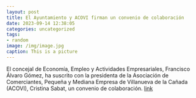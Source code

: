 ```yaml
---
layout: post
title: El Ayuntamiento y ACOVI firman un convenio de colaboración
date: 2023-09-14 12:38:05
categories: uncategorized
tags:
- random
image: /img/image.jpg
caption: This is a picture
---
```

El concejal de Economía, Empleo y Actividades Empresariales, Francisco Álvaro Gómez, ha suscrito con la presidenta de la Asociación de Comerciantes, Pequeña y Mediana Empresa de Villanueva de la Cañada (ACOVI), Cristina Sabat, un convenio de colaboración.   [link](https://www.ayto-villacanada.es/noticias/el-ayuntamiento-y-acovi-firman-un-convenio-de-colaboracion/)
